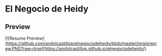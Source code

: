 # El Negocio de Heidy

## Preview

[![Resume Preview](https://github.com/andylcastillop/elnegociodeheidy/blob/master/img/preview.PNG?raw=true](https://andylcastillop.github.io/elnegociodeheidy/)
